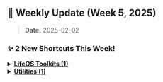 ## 🎉 Weekly Update (Week 5, 2025)

> **Date:** 2025-02-02  

### ✨ 2 New Shortcuts This Week!

<details>
    <summary>
      <strong>
        <a href="https://github.com/huaminghuangtw/Apple-Shortcuts-Gallery/tree/main/All%20Shortcuts/LifeOS%20Toolkits">LifeOS Toolkits (1)</a>
      </strong>
    </summary>

  - <details>
     <summary>
     <a href="https://github.com/huaminghuangtw/Apple-Shortcuts-Gallery/tree/main/All%20Shortcuts/LifeOS%20Toolkits/%F0%9F%87%A9%F0%9F%87%AA%20T%C3%A4gliches%20Deutsch">🇩🇪 Tägliches Deutsch</a>
     </summary>
     <a href="https://github.com/huaminghuangtw/Apple-Shortcuts-Gallery/tree/main/All%20Shortcuts/LifeOS%20Toolkits/%F0%9F%87%A9%F0%9F%87%AA%20T%C3%A4gliches%20Deutsch">
     <img src="https://raw.githubusercontent.com/huaminghuangtw/Apple-Shortcuts-Gallery/refs/heads/main/All%20Shortcuts/LifeOS%20Toolkits/%F0%9F%87%A9%F0%9F%87%AA%20T%C3%A4gliches%20Deutsch/%F0%9F%87%A9%F0%9F%87%AA%20T%C3%A4gliches%20Deutsch.png" width="150" title="💁‍♂️ Click or scan me to download the Shortcut!"/>
     </a>
     </details>
</details>

<details>
    <summary>
      <strong>
        <a href="https://github.com/huaminghuangtw/Apple-Shortcuts-Gallery/tree/main/All%20Shortcuts/Utilities">Utilities (1)</a>
      </strong>
    </summary>

  - <details>
     <summary>
     <a href="https://github.com/huaminghuangtw/Apple-Shortcuts-Gallery/tree/main/All%20Shortcuts/Utilities/Detect%20System%20Language">Detect System Language</a>
     </summary>
     <a href="https://github.com/huaminghuangtw/Apple-Shortcuts-Gallery/tree/main/All%20Shortcuts/Utilities/Detect%20System%20Language">
     <img src="https://raw.githubusercontent.com/huaminghuangtw/Apple-Shortcuts-Gallery/refs/heads/main/All%20Shortcuts/Utilities/Detect%20System%20Language/Detect%20System%20Language.png" width="150" title="💁‍♂️ Click or scan me to download the Shortcut!"/>
     </a>
     </details>

</details>
